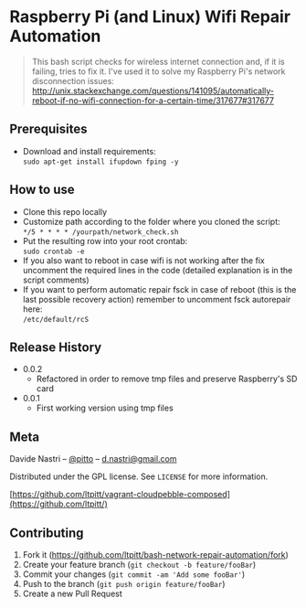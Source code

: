 # Raspberry Pi (and Linux) Wifi Repair Automation
> This bash script checks for wireless internet connection and, if it is failing, tries to fix it.
> I've used it to solve my Raspberry Pi's network disconnection issues:
> http://unix.stackexchange.com/questions/141095/automatically-reboot-if-no-wifi-connection-for-a-certain-time/317677#317677  

## Prerequisites

- Download and install requirements:  
`sudo apt-get install ifupdown fping -y`

## How to use

- Clone this repo locally
- Customize path according to the folder where you cloned the script:  
`*/5 * * * * /yourpath/network_check.sh`
- Put the resulting row into your root crontab:  
`sudo crontab -e` 
- If you also want to reboot in case wifi is not working after the fix uncomment the required lines in the code (detailed explanation is in the script comments)
- If you want to perform automatic repair fsck in case of reboot (this is the last possible recovery action) remember to uncomment fsck autorepair here:  
`/etc/default/rcS`

## Release History

* 0.0.2
    * Refactored in order to remove tmp files and preserve Raspberry's SD card
* 0.0.1
    * First working version using tmp files

## Meta

Davide Nastri – [@pitto](https://twitter.com/pitto) – d.nastri@gmail.com

Distributed under the GPL license. See ``LICENSE`` for more information.

[https://github.com/ltpitt/vagrant-cloudpebble-composed](https://github.com/ltpitt/)

## Contributing

1. Fork it (<https://github.com/ltpitt/bash-network-repair-automation/fork>)
2. Create your feature branch (`git checkout -b feature/fooBar`)
3. Commit your changes (`git commit -am 'Add some fooBar'`)
4. Push to the branch (`git push origin feature/fooBar`)
5. Create a new Pull Request

<!-- Markdown link & img dfn's -->
[npm-image]: https://img.shields.io/npm/v/datadog-metrics.svg?style=flat-square
[npm-url]: https://npmjs.org/package/datadog-metrics
[npm-downloads]: https://img.shields.io/npm/dm/datadog-metrics.svg?style=flat-square
[travis-image]: https://img.shields.io/travis/dbader/node-datadog-metrics/master.svg?style=flat-square
[travis-url]: https://travis-ci.org/dbader/node-datadog-metrics
[wiki]: https://github.com/yourname/yourproject/wiki
